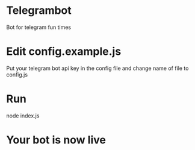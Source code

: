 # Telegrambot
Bot for telegram fun times  

# Edit config.example.js
Put your telegram bot api key in the config file and change name of file to config.js
# Run
node index.js 
# Your bot is now live

